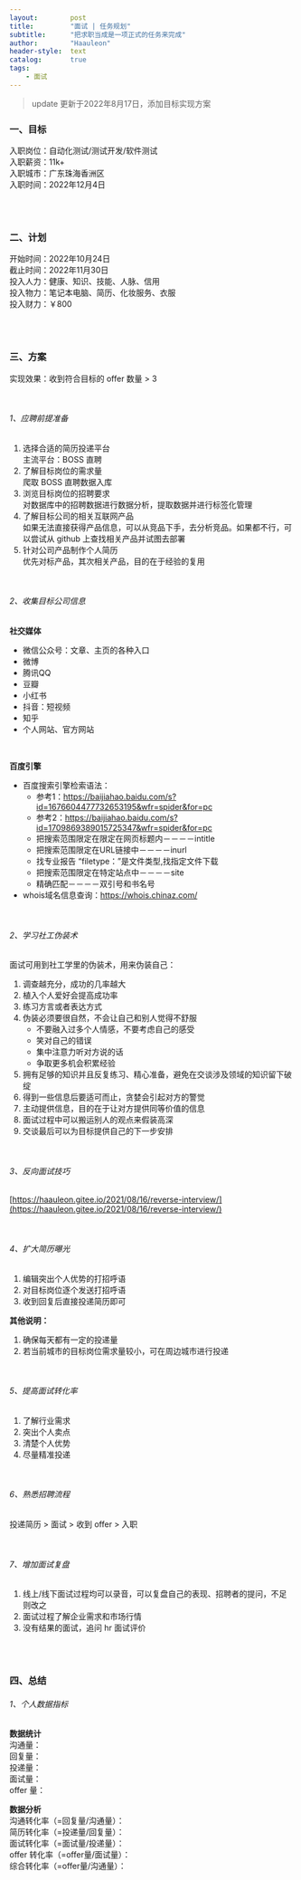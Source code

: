 ```yaml
---
layout:        post
title:         "面试 | 任务规划"
subtitle:      "把求职当成是一项正式的任务来完成"
author:        "Haauleon"
header-style:  text
catalog:       true
tags:
    - 面试
---
```


> update 更新于2022年8月17日，添加目标实现方案

### 一、目标
入职岗位：自动化测试/测试开发/软件测试              
入职薪资：11k+      
入职城市：广东珠海香洲区              
入职时间：2022年12月4日     

<br>
<br>

### 二、计划
开始时间：2022年10月24日            
截止时间：2022年11月30日        
投入人力：健康、知识、技能、人脉、信用                     
投入物力：笔记本电脑、简历、化妆服务、衣服                     
投入财力：￥800            

<br>
<br>

### 三、方案     
实现效果：收到符合目标的 offer 数量 > 3        

<br>

###### 1、应聘前提准备
1. 选择合适的简历投递平台    
    主流平台：BOSS 直聘
2. 了解目标岗位的需求量    
    爬取 BOSS 直聘数据入库
3. 浏览目标岗位的招聘要求      
    对数据库中的招聘数据进行数据分析，提取数据并进行标签化管理
4. 了解目标公司的相关互联网产品  
    如果无法直接获得产品信息，可以从竞品下手，去分析竞品。如果都不行，可以尝试从 github 上查找相关产品并试图去部署
5. 针对公司产品制作个人简历     
    优先对标产品，其次相关产品，目的在于经验的复用      

<br>

###### 2、收集目标公司信息
**社交媒体**       
- 微信公众号：文章、主页的各种入口
- 微博
- 腾讯QQ 
- 豆瓣
- 小红书
- 抖音：短视频
- 知乎
- 个人网站、官方网站

<br>

**百度引擎**       
- 百度搜索引擎检索语法：     
    - 参考1：https://baijiahao.baidu.com/s?id=1676604477732653195&wfr=spider&for=pc 
    - 参考2：https://baijiahao.baidu.com/s?id=1709869389015725347&wfr=spider&for=pc
    - 把搜索范围限定在限定在网页标题内－－－－intitle      
    - 把搜索范围限定在URL链接中－－－－inurl     
    - 找专业报告 “filetype：”是文件类型,找指定文件下载     
    - 把搜索范围限定在特定站点中－－－－site
    - 精确匹配－－－－双引号和书名号
- whois域名信息查询：https://whois.chinaz.com/

<br>

###### 2、学习社工伪装术    
面试可用到社工学里的伪装术，用来伪装自己：     

1. 调查越充分，成功的几率越大      
2. 植入个人爱好会提高成功率      
3. 练习方言或者表达方式      
4. 伪装必须要很自然，不会让自己和别人觉得不舒服        
    - 不要融入过多个人情感，不要考虑自己的感受     
    - 笑对自己的错误     
    - 集中注意力听对方说的话     
    - 争取更多机会积累经验      
5. 拥有足够的知识并且反复练习、精心准备，避免在交谈涉及领域的知识留下破绽     
6. 得到一些信息后要适可而止，贪婪会引起对方的警觉      
7. 主动提供信息，目的在于让对方提供同等价值的信息       
8. 面试过程中可以搬运别人的观点来假装高深     
9. 交谈最后可以为目标提供自己的下一步安排    

<br>

###### 3、反向面试技巧
[https://haauleon.gitee.io/2021/08/16/reverse-interview/](https://haauleon.gitee.io/2021/08/16/reverse-interview/)

<br>

###### 4、扩大简历曝光
1. 编辑突出个人优势的打招呼语       
2. 对目标岗位逐个发送打招呼语     
3. 收到回复后直接投递简历即可    

**其他说明：**       
1. 确保每天都有一定的投递量     
2. 若当前城市的目标岗位需求量较小，可在周边城市进行投递  

<br>

###### 5、提高面试转化率
1. 了解行业需求    
2. 突出个人卖点      
3. 清楚个人优势   
4. 尽量精准投递      

<br>

###### 6、熟悉招聘流程
投递简历 > 面试 > 收到 offer > 入职    

<br>

###### 7、增加面试复盘
1. 线上/线下面试过程均可以录音，可以复盘自己的表现、招聘者的提问，不足则改之    
2. 面试过程了解企业需求和市场行情      
3. 没有结果的面试，追问 hr 面试评价    

<br>
<br>

### 四、总结
###### 1、个人数据指标
**数据统计**     
沟通量：            
回复量：     
投递量：     
面试量：     
offer 量：     

**数据分析**      
沟通转化率（=回复量/沟通量）：      
简历转化率（=投递量/回复量）：     
面试转化率（=面试量/投递量）：     
offer 转化率（=offer量/面试量）：      
综合转化率（=offer量/沟通量）：    